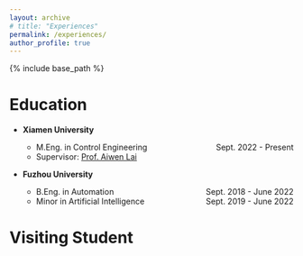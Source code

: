 ```yaml
---
layout: archive
# title: "Experiences"
permalink: /experiences/
author_profile: true
---
```


{% include base_path %}

# Education
- **Xiamen University**
    - M.Eng. in Control Engineering <span style="float:right"> Sept. 2022 - Present</span>
    - Supervisor: [Prof. Aiwen Lai](https://aivens123.github.io/aiwenlai.github.io/)

- **Fuzhou University**
    - B.Eng. in Automation <span style="float:right"> Sept. 2018 - June 2022</span>
    - Minor in Artificial Intelligence <span style="float:right"> Sept. 2019 - June 2022</span>

# Visiting Student
<!-- - **Czech Academy of Sciences**
    - Institute of Mathematics <span style="float:right"> Apr. 2024 - June 2024</span>
    - Supervisor: [Prof. Jan Komenda](https://www.math.cas.cz/index.php/members/researcher/50)

- **University of Angers**
    - Research Laboratory for Systems Engineering (LARIS) <span style="float:right"> June. 2024 - June. 2024</span>
    - Supervisor: [Prof. S&eacute;bastien Lahaye](http://perso-laris.univ-angers.fr/~lahaye/) -->